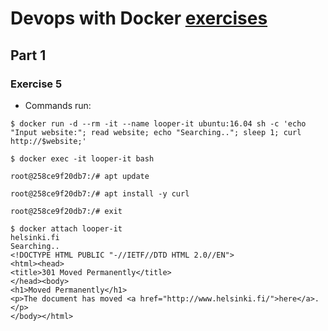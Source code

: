 # Devops with Docker [exercises](https://devopswithdocker.com/exercises/)

## Part 1

### Exercise 5

- Commands run:

```
$ docker run -d --rm -it --name looper-it ubuntu:16.04 sh -c 'echo "Input website:"; read website; echo "Searching.."; sleep 1; curl http://$website;'

$ docker exec -it looper-it bash

root@258ce9f20db7:/# apt update

root@258ce9f20db7:/# apt install -y curl

root@258ce9f20db7:/# exit

$ docker attach looper-it
helsinki.fi
Searching..
<!DOCTYPE HTML PUBLIC "-//IETF//DTD HTML 2.0//EN">
<html><head>
<title>301 Moved Permanently</title>
</head><body>
<h1>Moved Permanently</h1>
<p>The document has moved <a href="http://www.helsinki.fi/">here</a>.</p>
</body></html>
```
